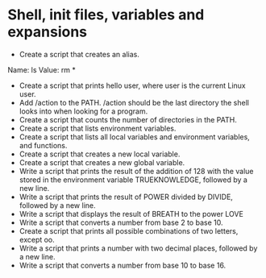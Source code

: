 # Shell, init files, variables and expansions

* Create a script that creates an alias.

Name: ls
Value: rm *
* Create a script that prints hello user, where user is the current Linux user.
* Add /action to the PATH. /action should be the last directory the shell looks into when looking for a program.
* Create a script that counts the number of directories in the PATH.
* Create a script that lists environment variables.
* Create a script that lists all local variables and environment variables, and functions.
* Create a script that creates a new local variable.
* Create a script that creates a new global variable.
* Write a script that prints the result of the addition of 128 with the value stored in the environment variable TRUEKNOWLEDGE, followed by a new line.
* Write a script that prints the result of POWER divided by DIVIDE, followed by a new line.
* Write a script that displays the result of BREATH to the power LOVE
* Write a script that converts a number from base 2 to base 10.
* Create a script that prints all possible combinations of two letters, except oo.
* Write a script that prints a number with two decimal places, followed by a new line.
* Write a script that converts a number from base 10 to base 16.

